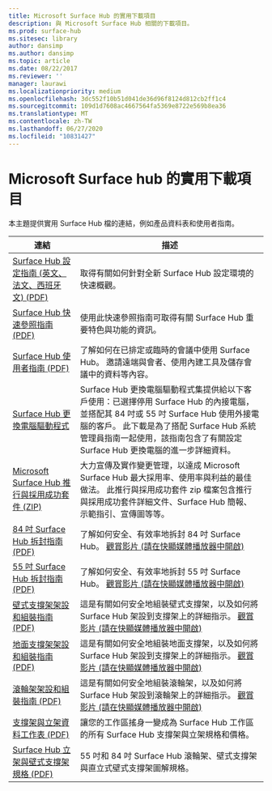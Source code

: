 ```yaml
---
title: Microsoft Surface Hub 的實用下載項目
description: 與 Microsoft Surface Hub 相關的下載項目。
ms.prod: surface-hub
ms.sitesec: library
author: dansimp
ms.author: dansimp
ms.topic: article
ms.date: 08/22/2017
ms.reviewer: ''
manager: laurawi
ms.localizationpriority: medium
ms.openlocfilehash: 3dc552f10b51d041de36d96f8124d812cb2ff1c4
ms.sourcegitcommit: 109d1d7608ac4667564fa5369e8722e569b8ea36
ms.translationtype: MT
ms.contentlocale: zh-TW
ms.lasthandoff: 06/27/2020
ms.locfileid: "10831427"
---
```

# Microsoft Surface hub 的實用下載項目

本主題提供實用 Surface Hub 檔的連結，例如產品資料表和使用者指南。

| 連結 | 描述 |
| --- | --- |
| [Surface Hub 設定指南 (英文、法文、西班牙文) (PDF)](https://download.microsoft.com/download/0/1/6/016363A4-8602-4F01-8281-9BE5C814DC78/Setup-Guide_EN-FR-SP.pdf) | 取得有關如何針對全新 Surface Hub 設定環境的快速概觀。 |
| [Surface Hub 快速參照指南 (PDF)](https://download.microsoft.com/download/9/E/E/9EE660F8-3FC6-4909-969E-89EA648F06DB/Surface%20Hub%20Quick%20Reference%20Guide_en-us.pdf)  | 使用此快速參照指南可取得有關 Surface Hub 重要特色與功能的資訊。 |
| [Surface Hub 使用者指南 (PDF)](https://download.microsoft.com/download/3/6/B/36B6331E-0C63-4E71-A05D-EE88D05081F8/surface-hub-user-guide-en-us.pdf) | 了解如何在已排定或臨時的會議中使用 Surface Hub。 邀請遠端與會者、使用內建工具及儲存會議中的資料等內容。 |
| [Surface Hub 更換電腦驅動程式](https://www.microsoft.com/download/details.aspx?id=52210) | Surface Hub 更換電腦驅動程式集提供給以下客戶使用：已選擇停用 Surface Hub 的內接電腦，並搭配其 84 吋或 55 吋 Surface Hub 使用外接電腦的客戶。 此下載是為了搭配 Surface Hub 系統管理員指南一起使用，該指南包含了有關設定 Surface Hub 更換電腦的進一步詳細資料。  |
| [Microsoft Surface Hub 推行與採用成功套件 (ZIP)](https://download.microsoft.com/download/F/A/3/FA3ADEA4-4966-456B-8BDE-0A594FD52C6C/Surface_Hub_Adoption_Kit_Final_0519.pdf) | 大力宣傳及實作變更管理，以達成 Microsoft Surface Hub 最大採用率、使用率與利益的最佳做法。 此推行與採用成功套件 zip 檔案包含推行與採用成功套件詳細文件、Surface Hub 簡報、示範指引、宣傳圖等等。 |
| [84 吋 Surface Hub 拆封指南 (PDF)](https://download.microsoft.com/download/5/2/B/52B4007E-D8C8-4EED-ACA9-FEEF93F6055C/84_Unpacking_Guide_English_French-Spanish.pdf) | 了解如何安全、有效率地拆封 84 吋 Surface Hub。 [觀賞影片 (請在快顯媒體播放器中開啟)](http://compass.xbox.com/assets/75/2b/752b73dc-6e9d-4692-8ba1-0f9fc03bff6b.mov?n=04.07.16_installation_video_03_unpacking_84.mov) |
| [55 吋 Surface Hub 拆封指南 (PDF)](https://download.microsoft.com/download/2/E/7/2E7616A2-F936-4512-8052-1E2D92DFD070/55_Unpacking_Guide_English-French-Spanish.PDF) | 了解如何安全、有效率地拆封 55 吋 Surface Hub。 [觀賞影片 (請在快顯媒體播放器中開啟)](http://compass.xbox.com/assets/a9/d6/a9d6b4d7-d33f-4e8b-be92-28f7fc2c06d7.mov?n=04.07.16_installation_video_02_unpacking_55.mov) |
| [壁式支撐架架設和組裝指南 (PDF)](https://download.microsoft.com/download/7/0/2/702485E3-B55E-4DE8-B5DD-3B56F90DCF5D/SH-Guide_WACG_Wall_Mounts_EN-FR-ES-NL-DE-IT-PT-AR-DA-FI-NO-SV.pdf) | 這是有關如何安全地組裝壁式支撐架，以及如何將 Surface Hub 架設到支撐架上的詳細指示。 [觀賞影片 (請在快顯媒體播放器中開啟)](http://compass.xbox.com/assets/bf/4d/bf4d6f06-370c-45ee-88e6-c409873914e8.mov?n=04.07.16_installation_video_05_wall_mount.mov) |
| [地面支撐架架設和組裝指南 (PDF)](https://download.microsoft.com/download/7/0/2/702485E3-B55E-4DE8-B5DD-3B56F90DCF5D/SH-Guide_WACG_Floor_Support_Mount_EN-FR-ES-NL-DE-IT-AR-DA-FI-NO-SV.pdf) | 這是有關如何安全地組裝地面支撐架，以及如何將 Surface Hub 架設到支撐架上的詳細指示。 [觀賞影片 (請在快顯媒體播放器中開啟)](http://compass.xbox.com/assets/ed/de/edde468a-e1d4-4ce8-8b61-c4527dd25c81.mov?n=04.07.16_installation_video_06_floor_support_mount.mov) |
| [滾輪架架設和組裝指南 (PDF)](https://download.microsoft.com/download/7/0/2/702485E3-B55E-4DE8-B5DD-3B56F90DCF5D/SH-Guide_WACG_Rolling_Stands_EN-FR-ES-NL-DE-IT-AR-DA-FI-NO-SV.pdf) | 這是有關如何安全地組裝滾輪架，以及如何將 Surface Hub 架設到滾輪架上的詳細指示。 [觀賞影片 (請在快顯媒體播放器中開啟)](http://compass.xbox.com/assets/1f/94/1f949613-3e4a-41e3-ad60-fe8aa7134115.mov?n=04.07.16_installation_video_04_rolling_stand_mount.mov) |
| [支撐架與立架資料工作表 (PDF)](https://download.microsoft.com/download/5/0/1/501F98D9-1BCC-4448-A1DB-47056CEE33B6/20160711_Surface_Hub_Mounts_and_Stands_Datasheet.pdf) | 讓您的工作區搖身一變成為 Surface Hub 工作區的所有 Surface Hub 支撐架與立架規格和價格。 |
| [Surface Hub 立架與壁式支撐架規格 (PDF)](https://download.microsoft.com/download/7/A/7/7A75BD0F-5A46-4BCE-B313-A80E47AEB581/20160720_Combined_Stand_Wall_Mount_Drawings.pdf) | 55 吋和 84 吋 Surface Hub 滾輪架、壁式支撐架與直立式壁式支撐架圖解規格。 |




